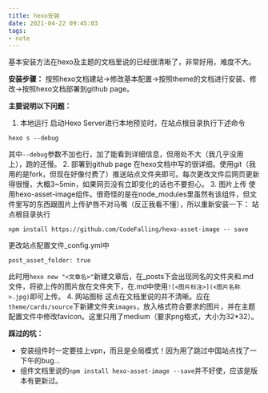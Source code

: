 ```yaml
---
title: hexo安装
date: 2021-04-22 09:45:03
tags:
- note
---
```

基本安装方法在hexo及主题的文档里说的已经很清晰了，非常好用，难度不大。

**安装步骤：**
按照hexo文档建站->修改基本配置->按照theme的文档进行安装、修改->按照hexo文档部署到github page。

**主要说明以下问题：**
1. 本地运行
启动Hexo Server进行本地预览时，在站点根目录执行下述命令
```
hexo s --debug
```
其中`--debug`参数不加也行，加了能看到详细信息，但用处不大（我几乎没用上），跑的还慢。
2. 部署到github page
在hexo文档中写的很详细。使用git（我用的是fork，但现在好像付费了）推送站点文件夹即可。每次更改文件后网页更新得很慢，大概3~5min，如果网页没有立即变化的话也不要担心。
3. 图片上传
使用hexo-asset-image组件。很奇怪的是在node_modules里虽然有该组件，但文件里写的东西跟图片上传驴唇不对马嘴（反正我看不懂），所以重新安装一下：
站点根目录执行
```
npm install https://github.com/CodeFalling/hexo-asset-image -- save
```
更改站点配置文件_config.yml中
```
post_asset_folder: true
```
此时用`hexo new "<文章名>"`新建文章后，在_posts下会出现同名的文件夹和.md文件，将欲上传的图片放在文件夹下，在.md中使用`![<图片标注>](<图片名称>.jpg)`即可上传。
4. 网站图标
这点在文档里说的并不清晰。应在`theme/cards/source`下新建文件夹`images`，放入格式符合要求的图片，并在主题配置文件中修改favicon。这里只用了medium（要求png格式，大小为32*32）。

**踩过的坑：**
* 安装组件时一定要挂上vpn，而且是全局模式！因为用了跳过中国站点找了一下午的bug...
* 组件文档里说的`npm install hexo-asset-image --save`并不好使，应该是版本有更新过。